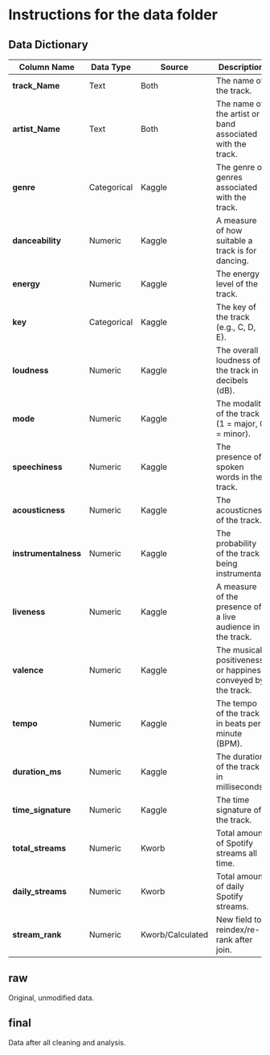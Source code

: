 # Instructions for the data folder

## Data Dictionary
| Column Name       | Data Type    | Source         | Description                                                                         |
|-------------------|--------------|----------------|-------------------------------------------------------------------------------------|
| **track_Name**    | Text         | Both           | The name of the track.                                                              |
| **artist_Name**   | Text         | Both           | The name of the artist or band associated with the track.                           |
| **genre**         | Categorical  | Kaggle         | The genre or genres associated with the track.                                      |
| **danceability**  | Numeric      | Kaggle         | A measure of how suitable a track is for dancing.                                   |
| **energy**        | Numeric      | Kaggle         | The energy level of the track.                                                      |
| **key**           | Categorical  | Kaggle         | The key of the track (e.g., C, D, E).                                               |
| **loudness**      | Numeric      | Kaggle         | The overall loudness of the track in decibels (dB).                                 |
| **mode**          | Numeric      | Kaggle         | The modality of the track (1 = major, 0 = minor).                                   |
| **speechiness**   | Numeric      | Kaggle         | The presence of spoken words in the track.                                          |
| **acousticness**  | Numeric      | Kaggle         | The acousticness of the track.                                                      |
| **instrumentalness** | Numeric  | Kaggle         | The probability of the track being instrumental.                                    |
| **liveness**      | Numeric      | Kaggle         | A measure of the presence of a live audience in the track.                          |
| **valence**       | Numeric      | Kaggle         | The musical positiveness or happiness conveyed by the track.                        |
| **tempo**         | Numeric      | Kaggle         | The tempo of the track in beats per minute (BPM).                                   |
| **duration_ms**   | Numeric      | Kaggle         | The duration of the track in milliseconds.                                          |
| **time_signature** | Numeric     | Kaggle         | The time signature of the track.                                                    |
| **total_streams** | Numeric      | Kworb          | Total amount of Spotify streams all time.                                           |
| **daily_streams** | Numeric      | Kworb          | Total amount of daily Spotify streams.                                              |
| **stream_rank**   | Numeric      | Kworb/Calculated | New field to reindex/re-rank after join.                                          |


## raw
Original, unmodified data.


## final
Data after all cleaning and analysis.
